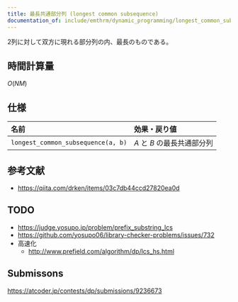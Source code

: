 ```yaml
---
title: 最長共通部分列 (longest common subsequence)
documentation_of: include/emthrm/dynamic_programming/longest_common_subsequence.hpp
---
```


2列に対して双方に現れる部分列の内、最長のものである。


## 時間計算量

$O(NM)$


## 仕様

|名前|効果・戻り値|
|:--|:--|
|`longest_common_subsequence(a, b)`|$A$ と $B$ の最長共通部分列|


## 参考文献

- https://qiita.com/drken/items/03c7db44ccd27820ea0d


## TODO

- https://judge.yosupo.jp/problem/prefix_substring_lcs
- https://github.com/yosupo06/library-checker-problems/issues/732
- 高速化
  - http://www.prefield.com/algorithm/dp/lcs_hs.html


## Submissons

https://atcoder.jp/contests/dp/submissions/9236673
